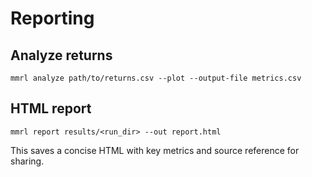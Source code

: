 # Reporting

## Analyze returns
```
mmrl analyze path/to/returns.csv --plot --output-file metrics.csv
```

## HTML report
```
mmrl report results/<run_dir> --out report.html
```

This saves a concise HTML with key metrics and source reference for sharing.